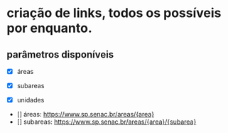 # criação de links, todos os possíveis por enquanto.

## parâmetros disponíveis
- [x] áreas
- [x] subareas
- [x] unidades


- [] áreas: https://www.sp.senac.br/areas/{area}
- [] subareas: https://www.sp.senac.br/areas/{area}/{subarea}
